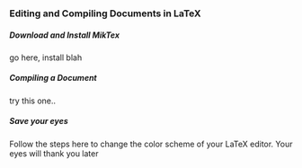 ### Editing and Compiling Documents in LaTeX
##### Download and Install MikTex
go here, install blah

##### Compiling a Document
try this one..

##### Save your eyes
Follow the steps here to change the color scheme of your LaTeX editor. Your eyes will thank you later